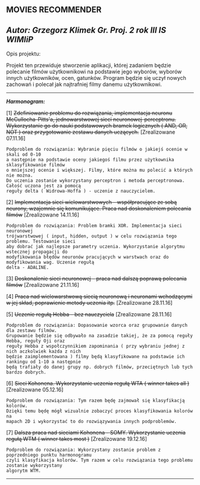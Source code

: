**MOVIES RECOMMENDER**
---------------------------------------------------------------------------------------------------------------------

_Autor: Grzegorz Klimek Gr. Proj. 2 rok III IS WIMIiP_
------------------------------------------------------

Opis projektu: 

Projekt ten przewiduje stworzenie aplikacji, której zadaniem będzie
polecanie filmów użytkownikowi na podstawie jego wyborów, wyborów innych
użytkowników, ocen, gatunków. Program będzie się uczył nowych zachowań 
i polecał jak najtrafniej filmy danemu użytkownikowi.

---------------------------------------

**_Harmonogram:_**

[1] ~~Zdefiniowanie problemu do rozwiązania, implementacja neuronu McCullocha-Pitts'a, 
    jednowarstwowej sieci neuronowej-perceptronu. Wykorzystanie go do nauki
    podstawowych bramek logicznych ( AND, OR, NOT ) oraz przygotowanie zestawu danych uczących.~~ [Zrealizowane 07.11.16]
    
    Podproblem do rozwiązania: Wybranie pięciu filmów o jakiejś ocenie w skali od 0-10 
    a następnie na podstawie oceny jakiegoś filmu przez użytkownika sklasyfikowanie filmów 
    o mniejszej ocenie i większej. Filmy, które można mu polecić a których nie można.
    Do uczenia zostanie wykorzystany perceptron i metoda perceptronowa. Całość uczona jest za pomocą
    reguły delta ( Widrowa-Hoffa ) - uczenie z nauczycielem.

[2] ~~Implementacja sieci wielowarstwowych - współpracujące ze sobą neurony, wzajemnie się 
    komunikujące. Praca nad doskonaleniem polecania filmów~~ [Zrealizowane 14.11.16]
    
    Podproblem do rozwiązania: Problem bramki XOR. Implementacja sieci neuronowej
    trójwarstwowej ( input, hidden, output ) w celu rozwiązania tego problemu. Testowanie sieci
    aby dobrać jak najlepsze parametry uczenia. Wykorzystanie algorytmu wstecznej propagacji do 
    modyfikowania błędów neuronów pracujących w warstwach oraz do modyfikowania wag. Uczenie regułą
    delta - ADALINE.
    
[3] ~~Doskonalenie sieci neuronowej - praca nad dalszą poprawą polecania filmów~~ [Zrealizowane 21.11.16]
    
[4] ~~Praca nad wielowarstwową siecią neuronową i neuronami wchodzącymi w jej skład,
    poprawienie metody uczenia itp.~~ [Zrealizowane 28.11.16]

[5] ~~Uczenie regułą Hebba - bez nauczyciela~~ [Zrealizowane 28.11.16] 

    Podproblem do rozwiązania: Dopasowanie wzorca oraz grupowanie danych dla zestawu filmów.
    Grupowanie będzie się odbywało na zasadzie takiej, że za pomocą reguły Hebba, reguły Oji oraz
    reguły Hebba z wspołczynnikiem zapominania ( przy wybraniu jednej z nich aczkolwiek każda z nich
    będzie zaimplementowana ) filmy będą klasyfikowane na podstawie ich rankingu od 1-10 a następnie 
    będą trafiały do danej grupy np. dobrych filmów, przeciętnych lub tych bardzo dobrych.

[6] ~~Sieci Kohonena. Wykorzystanie uczenia regułą WTA ( winner takes all )~~ [Zrealizowane 05.12.16]

    Podproblem do rozwiązania: Tym razem będę zajmował się klasyfikacją kolorów.
    Dzięki temu będę mógł wizualnie zobaczyć proces klasyfikowania kolorów na
    mapach 2D i wykorzystać to do rozwiązywania innych podproblemów.

[7] ~~Dalsza praca nad sieciami Kohonena - SOMY. Wykorzystanie uczenia regułą WTM ( winner takes most )~~ [Zrealizowane 19.12.16]

    Podproblem do rozwiązania: Wykorzystany zostanie problem z poprzedniego punktu harmonogramu
    czyli klasyfikacja kolorów. Tym razem w celu rozwiązania tego problemu zostanie wykorzystany
    algorytm WTM.

---